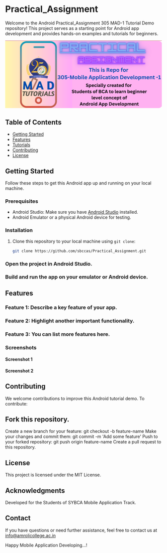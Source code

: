 # Practical_Assignment

Welcome to the Android Practical_Assignment 305 MAD-1 Tutorial Demo repository! This project serves as a starting point for Android app development and provides hands-on examples and tutorials for beginners.

![Demo App Screenshot](MAD2.png)

## Table of Contents

- [Getting Started](#getting-started)
- [Features](#features)
- [Tutorials](#screenshots)
- [Contributing](#contributing)
- [License](#license)

## Getting Started

Follow these steps to get this Android app up and running on your local machine.

### Prerequisites

- Android Studio: Make sure you have [Android Studio](https://developer.android.com/studio) installed.
- Android Emulator or a physical Android device for testing.

### Installation

1. Clone this repository to your local machine using `git clone`:

   
   ```bash
   git clone https://github.com/sbccas/Practical_Assignment.git

### Open the project in Android Studio.

### Build and run the app on your emulator or Android device.

## Features

### Feature 1: Describe a key feature of your app.
### Feature 2: Highlight another important functionality.
### Feature 3: You can list more features here.
### Screenshots
   #### Screenshot 1
   #### Screenshot 2

## Contributing
   We welcome contributions to improve this Android tutorial demo. To contribute:

## Fork this repository.
   Create a new branch for your feature: git checkout -b feature-name
   Make your changes and commit them: git commit -m 'Add some feature'
   Push to your forked repository: git push origin feature-name
   Create a pull request to this repository.
## License
   This project is licensed under the MIT License.

## Acknowledgments
   Developed for the Students of SYBCA Mobile Application Track.
## Contact
   If you have questions or need further assistance, feel free to contact us at info@amrolicollege.ac.in

  Happy Mobile Application Developing...!
